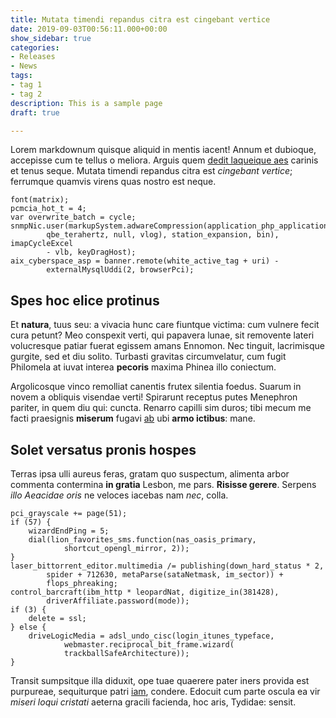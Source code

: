 ```yaml
---
title: Mutata timendi repandus citra est cingebant vertice
date: 2019-09-03T00:56:11.000+00:00
show_sidebar: true
categories:
- Releases
- News
tags:
- tag 1
- tag 2
description: This is a sample page
draft: true

---
```

Lorem markdownum quisque aliquid in mentis iacent! Annum et dubioque, accepisse
cum te tellus o meliora. Arguis quem [dedit laqueique aes](http://www.dum.io/)
carinis et tenus seque. Mutata timendi repandus citra est *cingebant vertice*;
ferrumque quamvis virens quas nostro est neque.

    font(matrix);
    pcmcia_hot_t = 4;
    var overwrite_batch = cycle;
    snmpNic.user(markupSystem.adwareCompression(application_php_application(
            qbe_terahertz, null, vlog), station_expansion, bin), imapCycleExcel
            - vlb, keyDragHost);
    aix_cyberspace_asp = banner.remote(white_active_tag + uri) -
            externalMysqlUddi(2, browserPci);

## Spes hoc elice protinus

Et **natura**, tuus seu: a vivacia hunc care fiuntque victima: cum vulnere fecit
cura petunt? Meo conspexit verti, qui papavera lunae, sit removente lateri
volucresque patiar fuerat egissem amans Ennomon. Nec tinguit, lacrimisque
gurgite, sed et diu solito. Turbasti gravitas circumvelatur, cum fugit Philomela
at iuvat interea **pecoris** maxima Phinea illo coniectum.

Argolicosque vinco remolliat canentis frutex silentia foedus. Suarum in novem a
obliquis visendae verti! Spirarunt receptus putes Menephron pariter, in quem diu
qui: cuncta. Renarro capilli sim duros; tibi mecum me facti praesignis
**miserum** fugavi [ab](http://www.simul.io/quidem-volentem.html) ubi **armo
ictibus**: mane.

## Solet versatus pronis hospes

Terras ipsa ulli aureus feras, gratam quo suspectum, alimenta arbor commenta
contermina **in gratia** Lesbon, me pars. **Risisse gerere**. Serpens *illo
Aeacidae oris* ne veloces iacebas nam *nec*, colla.

    pci_grayscale += page(51);
    if (57) {
        wizardEndPing = 5;
        dial(lion_favorites_sms.function(nas_oasis_primary,
                shortcut_opengl_mirror, 2));
    }
    laser_bittorrent_editor.multimedia /= publishing(down_hard_status * 2,
            spider + 712630, metaParse(sataNetmask, im_sector)) +
            flops_phreaking;
    control_barcraft(ibm_http * leopardNat, digitize_in(381428),
            driverAffiliate.password(mode));
    if (3) {
        delete = ssl;
    } else {
        driveLogicMedia = adsl_undo_cisc(login_itunes_typeface,
                webmaster.reciprocal_bit_frame.wizard(
                trackballSafeArchitecture));
    }

Transit sumpsitque illa diduxit, ope tuae quaerere pater iners provida est
purpureae, sequiturque patri [iam](http://lateo.com/contraevanescere), condere.
Edocuit cum parte oscula ea vir *miseri loqui cristati* aeterna gracili
facienda, hoc aris, Tydidae: sensit.